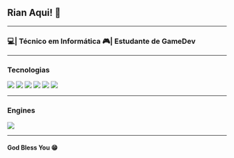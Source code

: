 <h2>Rian Aqui! 👾</h2>
<hr>

<h3>
💻| Técnico em Informática
🎮| Estudante de GameDev
</h3>

<hr>

<p>
<h3>Tecnologias</h3>
<img src="https://img.shields.io/badge/HTML5-E34F26?style=for-the-badge&logo=html5&logoColor=white">
<img src="https://img.shields.io/badge/CSS3-1572B6?style=for-the-badge&logo=css3&logoColor=white">
<img src="https://img.shields.io/badge/JavaScript-323330?style=for-the-badge&logo=javascript&logoColor=F7DF1E">
<img src="https://img.shields.io/badge/PHP-777BB4?style=for-the-badge&logo=php&logoColor=white">
<img src="https://img.shields.io/badge/C-00599C?style=for-the-badge&logo=c&logoColor=white">
<img src="https://img.shields.io/badge/C%23-239120?style=for-the-badge&logo=c-sharp&logoColor=white">
</p>

<hr>

<h3>Engines</h3>
<img src="https://img.shields.io/badge/Unity-100000?style=for-the-badge&logo=unity&logoColor=white">

<hr>

<h4>God Bless You 😁</h4>
